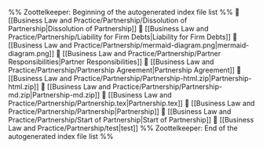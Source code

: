 %% Zoottelkeeper: Beginning of the autogenerated index file list  %%
📄 [[Business Law and Practice/Partnership/Dissolution of Partnership|Dissolution of Partnership]]
📄 [[Business Law and Practice/Partnership/Liability for Firm Debts|Liability for Firm Debts]]
📄 [[Business Law and Practice/Partnership/mermaid-diagram.png|mermaid-diagram.png]]
📄 [[Business Law and Practice/Partnership/Partner Responsibilities|Partner Responsibilities]]
📄 [[Business Law and Practice/Partnership/Partnership Agreement|Partnership Agreement]]
📄 [[Business Law and Practice/Partnership/Partnership-html.zip|Partnership-html.zip]]
📄 [[Business Law and Practice/Partnership/Partnership-md.zip|Partnership-md.zip]]
📄 [[Business Law and Practice/Partnership/Partnership.tex|Partnership.tex]]
📄 [[Business Law and Practice/Partnership/Partnership|Partnership]]
📄 [[Business Law and Practice/Partnership/Start of Partnership|Start of Partnership]]
📄 [[Business Law and Practice/Partnership/test|test]]
%% Zoottelkeeper: End of the autogenerated index file list  %%
